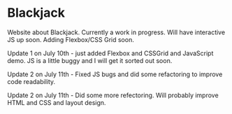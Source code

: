 # Blackjack
Website about Blackjack. Currently a work in progress. Will have interactive JS up soon. Adding Flexbox/CSS Grid soon.

Update 1 on July 10th - just added Flexbox and CSSGrid and JavaScript demo. JS is a little buggy and I will get it sorted out soon.

Update 2 on July 11th - Fixed JS bugs and did some refactoring to improve code readability.

Update 2 on July 11th - Did some more refectoring. Will probably improve HTML and CSS and layout design.
